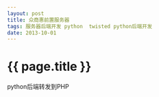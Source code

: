 ```yaml
---
layout: post
title: 众商惠前置服务器
tags: 服务器后端开发 python  twisted python后端开发
date: 2013-10-01
---
```


{{ page.title }}
================

python后端转发到PHP
